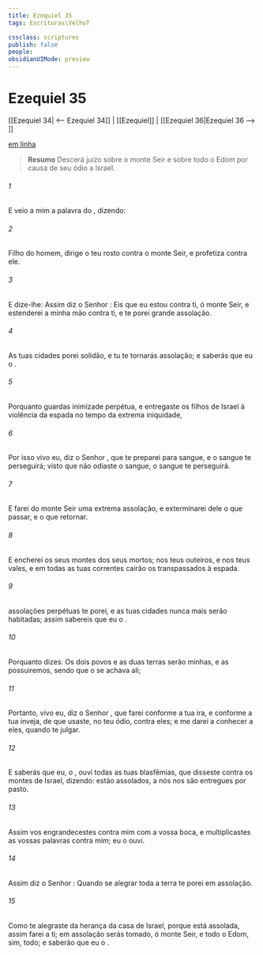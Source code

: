 ```yaml
---
title: Ezequiel 35
tags: Escrituras\VelhoT

cssclass: scriptures
publish: false
people:
obsidianUIMode: preview
---
```


# Ezequiel 35
[[Ezequiel 34| <-- Ezequiel 34]] | [[Ezequiel]] | [[Ezequiel 36|Ezequiel 36 --> ]]

[em linha](https://churchofjesuschrist.org/study/scriptures/ot/ezek/35?lang=por)

> __Resumo__
Descerá juízo sobre o monte Seir e sobre todo o Edom por causa de seu ódio a Israel.

###### 1 
E veio a mim a palavra do , dizendo:

###### 2 
Filho do homem, dirige o teu rosto contra o monte Seir, e profetiza contra ele.

###### 3 
E dize-lhe: Assim diz o Senhor : Eis que eu estou contra ti, ó monte Seir, e estenderei a minha mão contra ti, e te porei  grande assolação.

###### 4 
As tuas cidades porei  solidão, e tu te tornarás  assolação; e saberás que eu  o .

###### 5 
Porquanto guardas inimizade perpétua, e entregaste os filhos de Israel à violência da espada no tempo da extrema iniquidade,

###### 6 
Por isso vivo eu, diz o Senhor , que te preparei para sangue, e o sangue te perseguirá; visto que não odiaste o sangue, o sangue te perseguirá.

###### 7 
E farei do monte Seir uma extrema assolação, e exterminarei dele o que  passar, e o que  retornar.

###### 8 
E encherei os seus montes dos seus mortos; nos teus outeiros, e nos teus vales, e em todas as tuas correntes cairão os transpassados à espada.

###### 9 
 assolações perpétuas te porei, e as tuas cidades nunca mais serão habitadas; assim sabereis que eu  o .

###### 10 
Porquanto dizes: Os dois povos e as duas terras serão minhas, e as possuiremos, sendo que o  se achava ali;

###### 11 
Portanto, vivo eu, diz o Senhor , que farei conforme a tua ira, e conforme a tua inveja, de que usaste, no teu ódio, contra eles; e me darei a conhecer a eles, quando te julgar.

###### 12 
E saberás que eu, o , ouvi todas as tuas blasfêmias, que disseste contra os montes de Israel, dizendo:  estão assolados, a nós nos são entregues por pasto.

###### 13 
Assim vos engrandecestes contra mim com a vossa boca, e multiplicastes as vossas palavras contra mim; eu o ouvi.

###### 14 
Assim diz o Senhor : Quando se alegrar toda a terra te porei em assolação.

###### 15 
Como te alegraste da herança da casa de Israel, porque está assolada, assim farei a ti; em assolação serás tomado, ó monte Seir, e todo o Edom, sim, todo; e saberão que eu  o .

